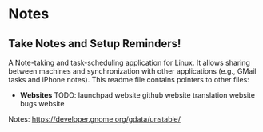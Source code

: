 # Notes
## Take Notes and Setup Reminders!

A Note-taking and task-scheduling application for Linux. It allows sharing between machines and synchronization with other applications (e.g., GMail tasks and iPhone notes). This readme file contains pointers to other files:

* **Websites**
TODO:
launchpad website
github website
translation website
bugs website

Notes:
https://developer.gnome.org/gdata/unstable/
